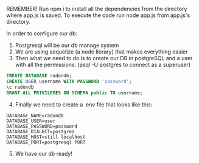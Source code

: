 REMEMBER!
Run npm i to install all the dependencies from the directory where app.js is saved.
To execute the code run node app.js from app.js's directory.

In order to configure our db:
1. Postgresql will be our db manage system
2. We are using sequelize (a node library) that makes everything easier
3. Then what we need to do is to create our DB in postgreSQL and a user with all the permissions:
(psql -U postgres to connect as a superuser)
```SQL
CREATE DATABASE radondb;
CREATE USER username WITH PASSWORD 'password';
\c radondb
GRANT ALL PRIVILEGES ON SCHEMA public TO username;
```
4. Finally we need to create a .env file that looks like this:
```
DATABASE_NAME=radondb
DATABASE_USER=user
DATABASE_PASSWORD=password
DATABASE_DIALECT=postgres
DATABASE_HOST=still localhost
DATABASE_PORT=postgresql PORT
```
5. We have our db ready!